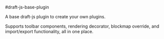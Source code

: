#draft-js-base-plugin

A base draft-js plugin to create your own plugins.

Supports toolbar components, rendering decorator, blockmap override,
and import/export functionality, all in one place.
